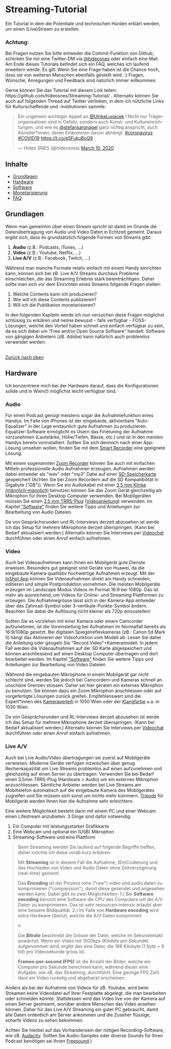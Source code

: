 # Streaming-Tutorial

Ein Tutorial in dem die Potentiale und technischen Hürden erklärt werden, um einen (Live)Stream zu erstellen.

<h3>Achtung:</h3>

<p>Bei Fragen nutzen Sie bitte entweder die Commit-Funktion von Github, schicken Sie mir eine Twitter-DM via <a href="https://twitter.com/hideosnes/">@hideosnes</a> oder einfach eine Mail. Am Ende dieses Tutorials befindet sich ein FAQ, welches ich laufend erweitern werde. Es gilt: Wenn Sie eine Frage haben ist die Chance hoch, dass sie von weiteren Menschen ebenfalls gestellt wird. :) Fragen, Wünsche, Anregungen und Feedback sind natürlich immer willkommen. </p>

<p>Gerne können Sie das Tutorial mit diesem Link teilen: https://github.com/hideosnes/Streaming-Tutorial/ . Alternativ können Sie auch auf folgenden Thread auf Twitter verlinken, in dem ich nützliche Links für Kulturschaffende und -institutionen sammle.
<blockquote class="twitter-tweet"><p lang="de" dir="ltr">Ein ungemein wichtiger Appell an <a href="https://twitter.com/UlrikeLunacek?ref_src=twsrc%5Etfw">@UlrikeLunacek</a> ! Nicht nur Trägerorganisatioen sind in Gefahr, sondern auch Kunst- und Kultureinrichtungen, und wie es <a href="https://twitter.com/stefansargnagel?ref_src=twsrc%5Etfw">@stefansargnagel</a> ganz richtig anspricht, auch Künstler*innen, deren Einkommen davon abhängt. <a href="https://twitter.com/hashtag/coronavirus?src=hash&amp;ref_src=twsrc%5Etfw">#coronavirus</a> <a href="https://twitter.com/hashtag/COVID19?src=hash&amp;ref_src=twsrc%5Etfw">#COVID19</a> <a href="https://t.co/e5FukuBoQ9">https://t.co/e5FukuBoQ9</a></p>&mdash; Hideó SNES (@hideosnes) <a href="https://twitter.com/hideosnes/status/1237400543120760835?ref_src=twsrc%5Etfw">March 10, 2020</a></blockquote></p>

<!-- Inhalte -->

<h2 id="inhalte">Inhalte</h2>

 <ul>
  <li><a href="#grundlagen">Grundlagen</a></li>
  <li><a href="#hardware">Hardware</a></li>
  <li><a href="#software">Software</a></li>
  <li><a href="#monetarisierung">Monetarisierung</a></li>
  <li><a href="#faq">FAQ</a></li>
  </ul>

<!-- Grundlagen -->

<h2 id="grundlagen">Grundlagen</h2>

<p>Wenn man gemeinhin über einen Stream spricht ist damit im Grunde die Datenübertragung von Audio und Video Daten in Echtzeit gemeint. Daraus ergibt sich, dass es grundsätzlich folgende Formen von Streams gibt:</p>

<ol>
 <li><b>Audio</b> (z.B.: Podcasts, iTunes, ...)</li>
 <li><b>Video</b> (z.B.: Youtube, Netflix, ...)</li>
 <li><b>Live A/V</b> (z.B.: Facebook, Twitch, ...)</li>
</ol>

<p>Während man manche Formate relativ einfach mit einem Handy einrichten kann, können sich bei zB. Live A/V Streams durchaus Probleme einschleichen, die das Streaming Erlebnis stark beeinträchtigen. Daher sollte man sich vor dem Einrichten eines Streams folgende Fragen stellen:</p>

<ol>
 <li>Welche Contents kann ich produzieren?</li>
 <li>Wie will ich diese Contents publizieren?</li>
 <li>Will ich die Publikation monetarisieren?</li>
</ol>

<p>In den folgenden Kapiteln werde ich nun versuchen diese Fragen möglichst schlüssig zu erklären und nenne bewusst - falls verfügbar - FOSS-Lösungen, welche den Vorteil haben schnell und einfach verfügbar zu sein, da es sich dabei um "Free and/or Open Source Software" handelt. Software von gängigen Anbietern (zB. Adobe) kann natürlich auch problemlos verwendet werden.</p>

<br>
<a href="#inhalte">Zurück nach oben</a>
<br>

<!-- Hardware -->

<h2 id="#hardware">Hardware</h2>
<p>Ich konzentriere mich bei der Hardware darauf, dass die Konfigurationen solide und in Wien(!) möglichst leicht verfügbar sind.</p>

<h3>Audio</h3>

<p>Für einen Podcast genügt meistens sogar die Aufnahmefunktion eines Handys. Im Falle von iPhones ist der eingebaute, aktivierbare "Auto-Equalizer" in der Lage erstaunlich gute Aufnahmen zu produzieren. Equalizer-Software ermöglicht es Usern das Finetuning der Aufnahme vorzunehmen (Lautstärke, Höhe/Tiefen, Bässe, etc.) und ist in den meisten Handys bereits vorinstalliert. Sollten Sie sich dennoch nach einer App-Lösung umsehen wollen, finden Sie mit dem <a href="https://play.google.com/store/apps/details?id=com.andrwq.recorder&hl=de&hl=de">Smart Recorder</a> eine geeignete Lösung.</p>

<p>Mit einem sogenannten <a href="https://www.conrad.com/p/zoom-h1n-portable-audio-recorder-black-1645795">Zoom Recorder</a> können Sie auch mit einfachen Mitteln professionelle Audio Aufnahmen erzeugen. Aufnahmen werden dabei entweder als "wav" oder "mp3" Datei auf einer <a href="https://www.conrad.com/p/sandisk-micro-sd-16-gb-microsdhc-card-16-gb-class-4-incl-sd-adapter-417304">SD-Speicherkarte</a> gespeichert (Achten Sie bei Zoom Recordern auf die SD Kompatibilität in Gigabyte ("GB")). Wenn Sie ein Audiokabel mit einer <a href="https://www.conrad.com/p/clicktronic-jack-audiophono-cable-1x-jack-plug-35-mm-1x-jack-plug-35-mm-100-m-blue-gold-plated-connectors-1171945">3,5 mm Klinke (männlich-männlich)</a> benutzen können Sie das Zoom Gerät gleichzeitig als Mikrophon für Ihren Desktop Computer verwenden. Bei Mobilgeräten müssen Sie einen <a href="https://www.conrad.com/p/irig-mic-handheld-mobile-phone-microphone-transfer-typecorded-incl-clip-312360">3,5 mm TRRS-Plug</a> (<a href="https://www.youtube.com/watch?v=fA7YV8zwr0Y">Videoanleitung</a>) verwenden. Im Kapitel <a href="#software">"Software"</a> finden Sie weitere Tipps und Anleitungen zur Bearbeitung von Audio Dateien.

<p>Da von Gesprächsrunden und RL-Interviews derzeit abzusehen ist werde ich das Setup für mehrere Mikrophone derzeit überspringen. (Kann bei Bedarf aktualisiert werden.) Alternativ können Sie Interviews per <a href="https://www.techworld.com/picture-gallery/apps-wearables/best-free-software-for-video-calling-3685869/">Videochat</a> durchführen oder einen Anruf einfach aufnehmen.</p>

<h3>Video</h3>

<p>Auch bei Videoaufnehmen kann Ihnen ein Mobilgerät gute Dienste erweisen. Besonders gut geeignet sind Geräte von Huawei, da die eingebaute Kamera qualitativ hochwertige Aufnahmen erzeugt. Mit der <a href="https://play.google.com/store/apps/details?id=com.camerasideas.instashot&hl=en">InShot App</a> können Sie Videoaufnahmen direkt am Handy schneiden, editieren und simple Postproduktion vornehmen. Die meisten Mobilgeräte erzeugen im Landscape Modus Videos im Format 16:9 bei 1080p. Das ist mehr als ausreichend, um Videos für Online- und Streaming Plattformen zu erzeugen. Die Aufnahmegrösse lässt sich in der Kamera-App entweder über das Zahnrad-Symbol oder 3-vertikale-Punkte-Symbol ändern. Beachten Sie dabei die Auflösung nicht kleiner als 720p einzustellen!</p>

<p>Sollten Sie es vorziehen mit einer Kamera oder einem Camcorder aufzunehmen, ist die Voreinstellung bei Aufnahmen im Normalfall bereits als 16:9/1080p gesetzt. Bei digitalen Spiegelreflexkameras (zB.: Canon 5d Mark II) hängt das Aktivieren der Videofunktion vom Modell ab. Lesen Sie daher die Anleitung oder googeln Sie "Record Video"+Kameramodell. In jedem Fall werden die Videoaufnahmen auf der SD Karte abgespeichert und können anschliessend auf einen Desktop Computer übertragen und dort bearbeitet werden. Im Kapitel <a href="#software">"Software"</a> finden Sie weitere Tipps und Anleitungen zur Bearbeitung von Video Dateien.

<p>Während die eingebauten Mikrophone in einem Mobilgerät gar nicht schlecht sind, werden Sie jedoch bei Camcordern und Kameras schnell an unschöne Grenzen stossen. Daher sei hier geraten ein externes Mikrophon zu benutzen. Sie können dazu ein Zoom Mikrophon anschliessen oder auf vorgefertigte Lösungen zurück greifen. Empfehlenswert sind die Expert*innen des <a href="https://www.kameraverleih.at/">Kameraverleih</a> in 1050 Wien oder der <a href="https://www.klangfarbe.com/">Klangfarbe</a> u.a. in 1030 Wien.</p>

<p>Da von Gesprächsrunden und RL-Interviews derzeit abzusehen ist werde ich das Setup für mehrere Mikrophone derzeit überspringen. (Kann bei Bedarf aktualisiert werden.) Alternativ können Sie Interviews per <a href="https://www.techworld.com/picture-gallery/apps-wearables/best-free-software-for-video-calling-3685869/">Videochat</a> durchführen oder einen Anruf einfach aufnehmen.</p>

<h3>Live A/V</h3>

<p>Auch bei Live Audio/Video übertragungen sei zuerst auf Mobilgeräte verwiesen. Moderne Geräte verfügen inzwischen über genug Rechenkapazität um Live Streams problemlos auf einen aufzunehmen und gleichzeitig auf einen Server zu übertragen. Verwenden Sie bei Bedarf einen 3,5mm TRRS-Plug (Hardware > Audio) um ein externes Mikrophon anzuschliessen. Sämtliche Anbieter werden bei Live Streams am Mobiltelefon automatisch auf die eingebaute Kamera des Mobilgerätes zugreifen und Sie müssen sich sonst um nichts mehr kümmern. <a href="https://www.conrad.com/p/mini-incl-mobile-phone-holder-renkforce-black-white-1511438">Tripods</a> für Mobilgerät werden Ihnen hier die Aufnahme sehr erleichtern.</p>

<p>Eine weitere Möglichkeit besteht darin mit einem PC und einer Webcam einen Lifestream anzubieten. 3 Dinge sind dafür notwendig:
 <ol>
  <li>Ein Computer mit leistungsstarker Grafikkarte</li>
  <li>Eine Webcam und optional ein (USB) Mikrophon</li>
  <li>Streaming-Software und eine Plattform</li>
 </ol>

<blockquote id="streamingbegriffe">
<p>Beim Streaming werden Sie laufend auf folgende Begriffe treffen, daher möchte ich diese vorab kurz erklären:</p>

<p>Mit <b>Streaming</b> ist in diesem Fall die Aufnahme, (En)Codierung und das Hochladen von Video und Audio Daten ohne Zeitverzögerung (real-time) gemeint.</p>

<p>Das <b>Encoding</b> ist der Prozess rohe ("raw") video und audio daten zu komprimieren ("compression"), damit diese gesendet und angesehen werden kann. Dabei gibt es zwei Möglichkeiten: 1.) Bei <b>Software encoding</b> benutzt eine Software die CPU des Computers um die A/V Daten zu komprimieren. Das ist sehr resourcen-intensiv erlaubt aber eine bessere Bildqualität. 2.) Im Falle von <b>Hardware encoding</b> wird extra Hardware ()benzt, welche die A/V Daten komprimiert.</p>
n
<p>Die <b>Bitrate</b> beschreibt die Grösse der Datei, welche im Sekundentakt anwächst. Wenn ein Video mit 1500kps (Kilobits pro Sekunde) aufgenommen wird, ergibt das eine Datei, die 188 Kilobyte (1 byte = 8 bit) pro Videosekunde gross ist.</p>

<p><b>Frames-per-second (FPS)</b> ist die Anzahl der Bilder, welche ein Computer pro Sekunde berechnen kann, während dieser eine Aufgabe, wie zB. das Streaming, durchführt. Eine geringe FPS Zahl lässt ein Video ruckelig und abgehackt erscheinen.</p>
</blockquote>

<p>Anders als bei der Aufnahme von Videos für zB. Youtube, wird beim Streamen keine Videodatei auf Ihrer Festplatte abgelegt, die man bearbeiten oder schneiden könnte. Stattdessen wird das Video live von der Kamera auf einen Server gestreamt, worüber andere Menschen das Video ansehen können. Daher für das Live A/V Streaming ein guter PC gebraucht, damit alle Daten ordentlich am Server ankommen und die Zuseher flüssige, scharfe Videos zu sehen bekommen.<p>
 



Achten Sie hierbei auf das Vorhandensein der nötigen Recording-Software, wie zB. <a href="https://www.audacityteam.org/">Audacity</a>. Sollten Sie Audio-Samples oder diverse Sounds für Ihren Podcast benötigen sei Ihnen <a href="https://freesound.org/">Freesound</a>.)</p>


